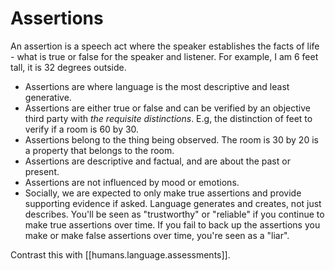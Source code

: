 
# Assertions

An assertion is a speech act where the speaker establishes the facts of life - what is true or false for the speaker and listener. For example, I am 6 feet tall, it is 32 degrees outside.

- Assertions are where language is the most descriptive and least generative.
- Assertions are either true or false and can be verified by an objective third party with *the requisite distinctions*. E.g, the distinction of feet to verify if a room is 60 by 30.
- Assertions belong to the thing being observed. The room is 30 by 20 is a property that belongs to the room.
- Assertions are descriptive and factual, and are about the past or present.
- Assertions are not influenced by mood or emotions.
- Socially, we are expected to only make true assertions and provide supporting evidence if asked.
    Language generates and creates, not just describes. You'll be seen as "trustworthy" or "reliable" if you continue to make true assertions over time. If you fail to back up the assertions you make or make false assertions over time, you're seen as a "liar".

Contrast this with [[humans.language.assessments]].
